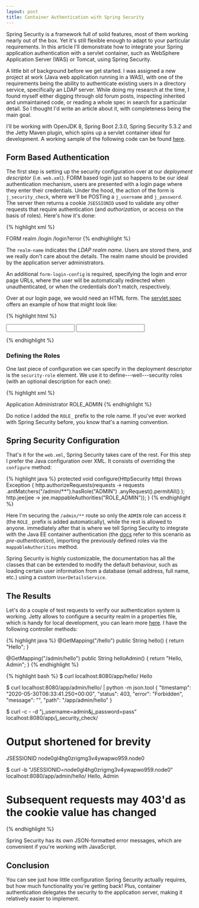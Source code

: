 ```yaml
---
layout: post
title: Container Authentication with Spring Security
---
```


Spring Security is a framework full of solid features, most of them working
nearly out of the box. Yet it's still flexible enough to adapt to your
particular requirements. In this article I'll demonstrate how to integrate your
Spring application authentication with a servlet container, such as WebSphere
Application Server (WAS) or Tomcat, using Spring Security.

A little bit of background before we get started. I was assigned a new project
at work (Java web application running in a WAS), with one of the requirements
being the ability to authenticate existing users in a directory service,
specifically an LDAP server. While doing my research at the time, I found myself
either digging through old forum posts, inspecting inherited and unmaintained
code, or reading a whole spec in search for a particular detail. So I thought
I'd write an article about it, with completeness being the main goal.

I'll be working with OpenJDK 8, Spring Boot 2.3.0, Spring Security 5.3.2 and the
Jetty Maven plugin, which spins up a servlet container ideal for development. A
working sample of the following code can be found [here][1].

## Form Based Authentication

The first step is setting up the security configuration over at our *deployment
descriptor* (i.e. `web.xml`). FORM based login just so happens to be our ideal
authentication mechanism, users are presented with a login page where they enter
their credentials. Under the hood, the action of the form is `j_security_check`,
where we'll be POSTing a `j_username` and `j_password`. The server then returns
a cookie `JSESSIONID` used to validate any other requests that require
authentication (and *authorization*, or access on the basis of roles). Here's
how it's done:

{% highlight xml %}
<!-- web.xml excerpt -->
<login-config>
  <auth-method>FORM</auth-method>
  <realm-name>realm</realm-name>
  <form-login-config>
    <form-login-page>/login</form-login-page>
    <form-error-page>/login?error</form-error-page>
  </form-login-config>
</login-config>
{% endhighlight %}

The `realm-name` indicates the *LDAP realm name*. Users are stored there, and we
really don't care about the details. The realm name should be provided by the
application server administrators.

An additional `form-login-config` is required, specifying the login and error
page URLs, where the user will be automatically redirected when unauthenticated,
or when the credentials don't match, respectively.

Over at our login page, we would need an HTML form. The [servlet spec][2] offers
an example of how that might look like:

{% highlight html %}
<form method="POST" action="j_security_check">
  <input type="text" name="j_username">
  <input type="password" name="j_password" autocomplete="off">
</form>
{% endhighlight %}

### Defining the Roles

One last piece of configuration we can specify in the deployment descriptor is
the `security-role` element. We use it to define---well---security roles (with
an optional description for each one):

{% highlight xml %}
<!-- web.xml excerpt -->
<security-role>
  <description>Application Administrator</description>
  <role-name>ROLE_ADMIN</role-name>
</security-role>
{% endhighlight %}

Do notice I added the `ROLE_` prefix to the role name. If you've ever worked
with Spring Security before, you know that's a naming convention.

## Spring Security Configuration

That's it for the `web.xml`, Spring Security takes care of the rest. For this
step I prefer the Java configuration over XML. It consists of overriding the
`configure` method:

{% highlight java %}
protected void configure(HttpSecurity http) throws Exception {
    http.authorizeRequests(requests -> requests
        .antMatchers("/admin/**").hasRole("ADMIN")
        .anyRequest().permitAll()
    );
    http.jee(jee -> jee.mappableAuthorities("ROLE_ADMIN"));
}
{% endhighlight  %}

Here I'm securing the `/admin/**` route so only the `ADMIN` role can access it
(the `ROLE_` prefix is added automatically), while the rest is allowed to
anyone. immediately after that is where we tell Spring Security to integrate
with the Java EE container authentication (the [docs][3] refer to this scenario
as *pre-authentication*), importing the previously defined roles via the
`mappableAuthorities` method.

Spring Security is highly customizable, the documentation has all the classes
that can be extended to modify the default behaviour, such as loading certain
user information from a database (email address, full name, etc.) using a custom
`UserDetailsService`.

## The Results

Let's do a couple of test requests to verify our authentication system is
working.  Jetty allows to configure a security realm in a properties file, which
is handy for local development, you can learn more [here][4]. I have the
following controller methods:

{% highlight java %}
@GetMapping("/hello")
public String hello() {
    return "Hello";
}

@GetMapping("/admin/hello")
public String helloAdmin() {
    return "Hello, Admin";
}
{% endhighlight %}

{% highlight bash %}
$ curl localhost:8080/app/hello/
Hello

$ curl localhost:8080/app/admin/hello/ | python -m json.tool
{
    "timestamp": "2020-05-30T06:33:41.250+00:00",
    "status": 403,
    "error": "Forbidden",
    "message": "",
    "path": "/app/admin/hello"
}

$ curl -c - -d "j_username=admin&j_password=pass" \
localhost:8080/app/j_security_check/
# Output shortened for brevity
JSESSIONID node0gl4hg0zrigmg3v4ywapwo959.node0

$ curl -b "JSESSIONID=node0gl4hg0zrigmg3v4ywapwo959.node0" \
localhost:8080/app/admin/hello/
Hello, Admin
# Subsequent requests may 403'd as the cookie value has changed
{% endhighlight %}

Spring Security has its own JSON-formatted error messages, which are convenient
if you're working with JavaScript.

## Conclusion

You can see just how little configuration Spring Security actually requires, but
how much functionality you're getting back! Plus, container authentication
delegates the security to the application server, making it relatively easier to
implement.

[1]: https://github.com/daniel-aguilar/daniel-aguilar.github.io/tree/blog/samples/jee-auth
[2]: https://javaee.github.io/servlet-spec/downloads/servlet-3.1/Final/servlet-3_1-final.pdf
[3]: https://docs.spring.io/spring-security/site/docs/5.3.2.RELEASE/reference/html5/#servlet-preauth
[4]: https://wiki.eclipse.org/Jetty/Tutorial/Realms